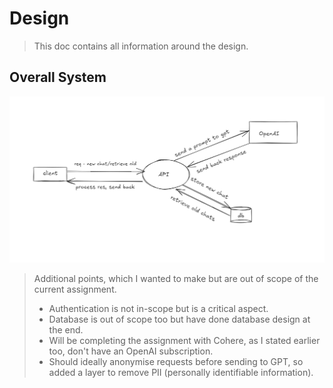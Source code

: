 # Design
> This doc contains all information around the design. 

## Overall System
![System Architecture](system-architecture.png)

> Additional points, which I wanted to make but are out of scope of the current assignment.
> * Authentication is not in-scope but is a critical aspect.
> * Database is out of scope too but have done database design at the end.
> * Will be completing the assignment with Cohere, as I stated earlier too, don't have an OpenAI subscription.
> * Should ideally anonymise requests before sending to GPT, so added a layer to remove PII (personally identifiable information).

